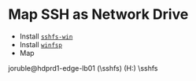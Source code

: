 # Map SSH as Network Drive

- Install [`sshfs-win`](https://github.com/billziss-gh/sshfs-win)
- Install [`winfsp`](https://github.com/billziss-gh/winfsp)
- Map


joruble@hdprd1-edge-lb01 (\\sshfs) (H:)
\\sshfs
